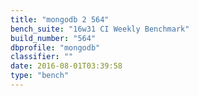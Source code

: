 ```yaml
---
title: "mongodb 2 564"
bench_suite: "16w31 CI Weekly Benchmark"
build_number: "564"
dbprofile: "mongodb"
classifier: ""
date: 2016-08-01T03:39:58
type: "bench"
---
```

